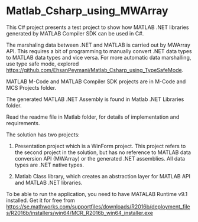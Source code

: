 # Matlab_Csharp_using_MWArray
This C# project presents a test project to show how MATLAB .NET libraries generated by MATLAB Compiler SDK can be used in C#.

The marshaling data between .NET and MATLAB is carried out by MWArray API. This requires a bit of programming to manually convert .NET data types to MATLAB data types and vice versa. For more automatic data marshalling, use type safe mode, explored https://github.com/EhsanPeymani/Matlab_Csharp_using_TypeSafeMode.

MATLAB M-Code and MATLAB Compiler SDK projects are in M-Code and MCS Projects	folder.

The generated MATLAB .NET Assembly is found in Matlab .NET Libraries folder.

Read the readme file in Matlab folder, for details of implementation and requirements.

The solution has two projects:

1. Presentation project which is a WinForm project. This project refers to the second project in the solution, but has no reference to MATLAB data conversion API (MWArray) or the generated .NET assemblies. All data types are .NET native types.

2. Matlab Class library, which creates an abstraction layer for MATLAB API and MATLAB .NET libraries.


To be able to run the application, you need to have MATALAB Runtime v9.1 installed. Get it for free from https://se.mathworks.com/supportfiles/downloads/R2016b/deployment_files/R2016b/installers/win64/MCR_R2016b_win64_installer.exe

